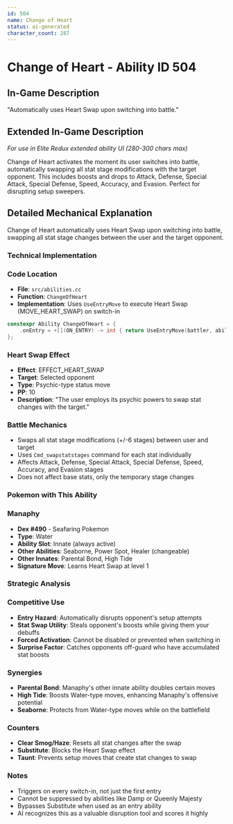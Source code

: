 ```yaml
---
id: 504
name: Change of Heart
status: ai-generated
character_count: 287
---
```


# Change of Heart - Ability ID 504

## In-Game Description
"Automatically uses Heart Swap upon switching into battle."

## Extended In-Game Description
*For use in Elite Redux extended ability UI (280-300 chars max)*

Change of Heart activates the moment its user switches into battle, automatically swapping all stat stage modifications with the target opponent. This includes boosts and drops to Attack, Defense, Special Attack, Special Defense, Speed, Accuracy, and Evasion. Perfect for disrupting setup sweepers.

## Detailed Mechanical Explanation

Change of Heart automatically uses Heart Swap upon switching into battle, swapping all stat stage changes between the user and the target opponent.

### Technical Implementation

### Code Location
- **File**: `src/abilities.cc`
- **Function**: `ChangeOfHeart`
- **Implementation**: Uses `UseEntryMove` to execute Heart Swap (MOVE_HEART_SWAP) on switch-in

```cpp
constexpr Ability ChangeOfHeart = {
    .onEntry = +[](ON_ENTRY) -> int { return UseEntryMove(battler, ability, MOVE_HEART_SWAP, 0); },
};
```

### Heart Swap Effect
- **Effect**: EFFECT_HEART_SWAP
- **Target**: Selected opponent
- **Type**: Psychic-type status move
- **PP**: 10
- **Description**: "The user employs its psychic powers to swap stat changes with the target."

### Battle Mechanics
- Swaps all stat stage modifications (+/-6 stages) between user and target
- Uses `Cmd_swapstatstages` command for each stat individually
- Affects Attack, Defense, Special Attack, Special Defense, Speed, Accuracy, and Evasion stages
- Does not affect base stats, only the temporary stage changes

### Pokemon with This Ability

### Manaphy
- **Dex #490** - Seafaring Pokemon
- **Type**: Water
- **Ability Slot**: Innate (always active)
- **Other Abilities**: Seaborne, Power Spot, Healer (changeable)
- **Other Innates**: Parental Bond, High Tide
- **Signature Move**: Learns Heart Swap at level 1

### Strategic Analysis

### Competitive Use
- **Entry Hazard**: Automatically disrupts opponent's setup attempts
- **Stat Swap Utility**: Steals opponent's boosts while giving them your debuffs
- **Forced Activation**: Cannot be disabled or prevented when switching in
- **Surprise Factor**: Catches opponents off-guard who have accumulated stat boosts

### Synergies
- **Parental Bond**: Manaphy's other innate ability doubles certain moves
- **High Tide**: Boosts Water-type moves, enhancing Manaphy's offensive potential
- **Seaborne**: Protects from Water-type moves while on the battlefield

### Counters
- **Clear Smog/Haze**: Resets all stat changes after the swap
- **Substitute**: Blocks the Heart Swap effect
- **Taunt**: Prevents setup moves that create stat changes to swap

### Notes
- Triggers on every switch-in, not just the first entry
- Cannot be suppressed by abilities like Damp or Queenly Majesty
- Bypasses Substitute when used as an entry ability
- AI recognizes this as a valuable disruption tool and scores it highly